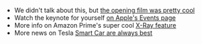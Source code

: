 - We didn't talk about this, but [the opening film was pretty cool](https://www.youtube.com/watch?v=b6d6iScjHpA)
- Watch the keynote for yourself [on Apple's Events page](https://www.apple.com/apple-events/march-2019/)
- More info on Amazon Prime's super cool [X-Ray feature](https://www.primevideo.com/help/ref=atv_hp_nd_cnt?nodeId=202188190)
- More news on Tesla [Smart Car are always best](https://www.tesla.com/blog)
